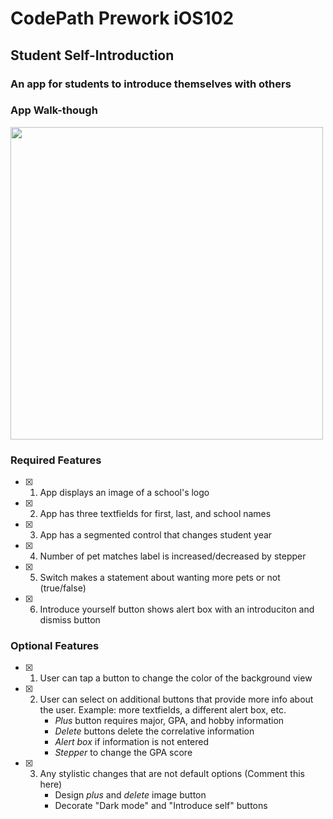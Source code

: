 # CodePath Prework iOS102

## Student Self-Introduction

### An app for students to introduce themselves with others

### App Walk-though
<img src="https://i.imgur.com/RtczRfN.gif" width=500><br>

### Required Features

- [x] 1. App displays an image of a school's logo
- [x] 2. App has three textfields for first, last, and school names
- [x] 3. App has a segmented control that changes student year
- [x] 4. Number of pet matches label is increased/decreased by stepper
- [x] 5. Switch makes a statement about wanting more pets or not (true/false) 
- [x] 6. Introduce yourself button shows alert box with an introduciton and dismiss button

### Optional Features

- [x] 1. User can tap a button to change the color of the background view
- [x] 2. User can select on additional buttons that provide more info about the user. Example: more textfields, a different alert box, etc.
        * *Plus* button requires major, GPA, and hobby information
        * *Delete* buttons delete the correlative information
        * *Alert box* if information is not entered
        * *Stepper* to change the GPA score
- [x] 3. Any stylistic changes that are not default options (Comment this here)
        * Design *plus* and *delete* image button
        * Decorate "Dark mode" and "Introduce self" buttons

